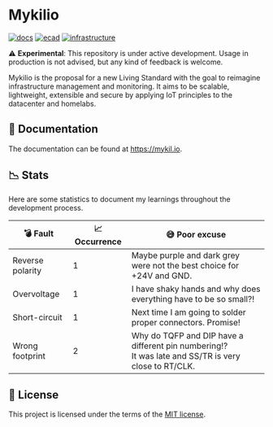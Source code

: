 # Mykilio

[![docs](https://github.com/nicklasfrahm/mykilio/actions/workflows/docs.yml/badge.svg?branch=main)](https://github.com/nicklasfrahm/mykilio/actions/workflows/docs.yml)
[![ecad](https://github.com/nicklasfrahm/mykilio/actions/workflows/ecad.yml/badge.svg?branch=main)](https://github.com/nicklasfrahm/mykilio/actions/workflows/ecad.yml)
[![infrastructure](https://github.com/nicklasfrahm/mykilio/actions/workflows/infrastructure.yml/badge.svg?branch=main)](https://github.com/nicklasfrahm/mykilio/actions/workflows/infrastructure.yml)

⚠️ **Experimental**: This repository is under active development. Usage in production is not advised, but any kind of feedback is welcome.

Mykilio is the proposal for a new Living Standard with the goal to reimagine infrastructure management and monitoring. It aims to be scalable, lightweight, extensible and secure by applying IoT principles to the datacenter and homelabs.

## 📖 Documentation

The documentation can be found at https://mykil.io.

## 📉 Stats

Here are some statistics to document my learnings throughout the development process.

| 💣 Fault         | 📈 Occurrence | 😅 Poor excuse                                                                                          |
| ---------------- | ------------- | ------------------------------------------------------------------------------------------------------- |
| Reverse polarity | 1             | Maybe purple and dark grey were not the best choice for +24V and GND.                                   |
| Overvoltage      | 1             | I have shaky hands and why does everything have to be so small?!                                        |
| Short-circuit    | 1             | Next time I am going to solder proper connectors. Promise!                                              |
| Wrong footprint  | 2             | Why do TQFP and DIP have a different pin numbering!?<br/>It was late and SS/TR is very close to RT/CLK. |

## 📄 License

This project is licensed under the terms of the [MIT license](./LICENSE.md).
